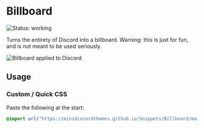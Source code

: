 # Billboard
![Status: working](https://img.shields.io/badge/status-working-green?style=flat-square)

Turns the entirety of Discord into a billboard. Warning: this is just for fun, and is not meant to be used seriously.

![Billboard applied to Discord](preview.avif)

## Usage
### Custom / Quick CSS
Paste the following at the start:
```css
@import url("https://minidiscordthemes.github.io/Snippets/Billboard/main.css");
```